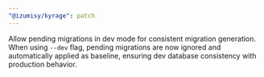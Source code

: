 ```yaml
---
"@izumisy/kyrage": patch
---
```


Allow pending migrations in dev mode for consistent migration generation. When using `--dev` flag, pending migrations are now ignored and automatically applied as baseline, ensuring dev database consistency with production behavior.
